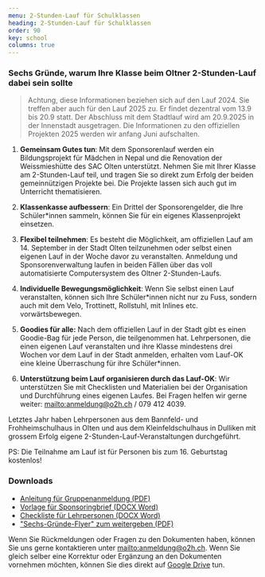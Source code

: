 ```yaml
---
menu: 2-Stunden-Lauf für Schulklassen
heading: 2-Stunden-Lauf für Schulklassen
order: 90
key: school
columns: true
---
```


### Sechs Gründe, warum Ihre Klasse beim Oltner 2-Stunden-Lauf dabei sein sollte

> Achtung, diese Informationen beziehen sich auf den Lauf 2024. Sie treffen
> aber auch für den Lauf 2025 zu. Er findet dezentral vom 13.9 bis 20.9 statt.
> Der Abschluss mit dem Stadtlauf wird am 20.9.2025 in der Innenstadt
> ausgetragen. Die Informationen zu den offiziellen Projekten 2025 werden
> wir anfang Juni aufschalten.

1. **Gemeinsam Gutes tun**: Mit dem Sponsorenlauf werden ein Bildungsprojekt für Mädchen in Nepal und die Renovation der Weissmieshütte des SAC Olten unterstützt. Nehmen Sie mit Ihrer Klasse am 2-Stunden-Lauf teil, und tragen Sie so direkt zum Erfolg der beiden gemeinnützigen Projekte bei. Die Projekte lassen sich auch gut im Unterricht thematisieren.

2. **Klassenkasse aufbessern**: Ein Drittel der Sponsorengelder, die Ihre Schüler*innen sammeln, können Sie für ein eigenes Klassenprojekt einsetzen.

3. **Flexibel teilnehmen**: Es besteht die Möglichkeit, am offiziellen Lauf am 14. September in der Stadt Olten teilzunehmen oder selbst einen eigenen Lauf in der Woche davor zu veranstalten. Anmeldung und Sponsorenverwaltung laufen in beiden Fällen über das voll automatisierte Computersystem des Oltner 2-Stunden-Laufs.

4. **Individuelle Bewegungsmöglichkeit**: Wenn Sie selbst einen Lauf
   veranstalten, können sich Ihre Schüler*innen nicht nur zu Fuss, sondern
   auch mit dem Velo, Trottinett, Rollstuhl, mit Inlines etc. vorwärtsbewegen.

5. **Goodies für alle:** Nach dem offiziellen Lauf in der Stadt gibt es einen Goodie-Bag für jede Person, die teilgenommen hat. Lehrpersonen, die einen eigenen Lauf veranstalten und ihre Klasse mindestens drei Wochen vor dem Lauf in der Stadt anmelden, erhalten vom Lauf-OK eine kleine Überraschung für ihre Schüler*innen.

6. **Unterstützung beim Lauf organisieren durch das Lauf-OK**: Wir unterstützen Sie mit Checklisten und Materialien bei der Organisation und Durchführung eines eigenen Laufes. Bei Fragen helfen wir gerne weiter: <mailto:anmeldung@o2h.ch> / 079 412 4039.

Letztes Jahr haben Lehrpersonen aus dem Bannfeld- und Frohheimschulhaus in Olten und aus dem Kleinfeldschulhaus in Dulliken mit grossem Erfolg eigene 2-Stunden-Lauf-Veranstaltungen durchgeführt.

PS: Die Teilnahme am Lauf ist für Personen bis zum 16. Geburtstag kostenlos!


### Downloads

- [Anleitung für Gruppenanmeldung (PDF)](/assets/anleitung-gruppen.pdf)
- [Vorlage für Sponsoringbrief (DOCX Word)](/assets/sponsorbrief.docx)
- [Checkliste für Lehrpersonen (DOCX Word)](/assets/checkliste.docx)
- ["Sechs-Gründe-Flyer" zum weitergeben (PDF)](/assets/flyer-lp.pdf)

Wenn Sie Rückmeldungen oder Fragen zu den Dokumenten haben, können Sie uns
gerne kontaktieren unter <mailto:anmeldung@o2h.ch>.  Wenn Sie gleich
selber eine Korrektur oder Ergänzung an den Dokumenten vornehmen möchten,
können Sie dies direkt auf [Google
Drive](https://drive.google.com/drive/folders/1-9-Q15ZdR2qnZNMqHg4JXLZkb71hHAkF?usp=sharing)
tun.
